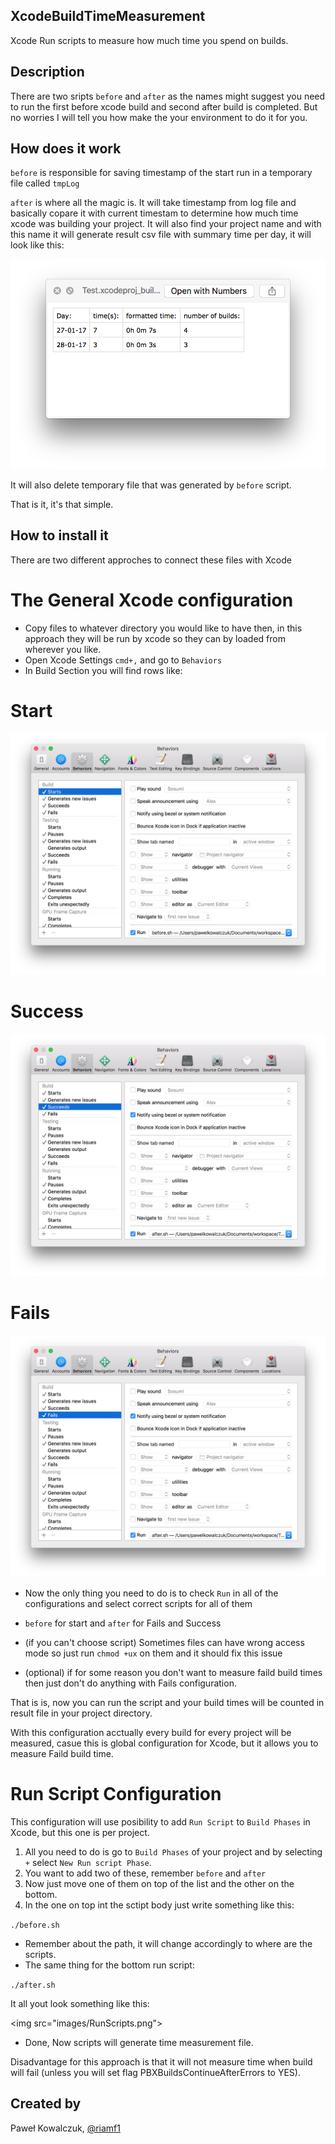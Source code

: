 ## XcodeBuildTimeMeasurement

Xcode Run scripts to measure how much time you spend on builds.

## Description

There are two sripts `before` and `after` as the names might suggest you need to run the first before xcode build and second after build is completed.
But no worries I will tell you how make the your environment to do it for you.

## How does it work

`before` is responsible for saving timestamp of the start run in a temporary file called `tmpLog`

`after` is where all the magic is. It will take timestamp from log file and basically copare it with current timestam to determine how much time xcode was building your project. It will also find your project name and with this name it will generate result csv file with summary time per day, it will look like this:

<img src="/images/Times.png" />

It will also delete temporary file that was generated by `before` script.

That is it, it's that simple. 

## How to install it

There are two different approches to connect these files with Xcode

# The General Xcode configuration

- Copy files to whatever directory you would like to have then, in this approach they will be run by xcode so they can by loaded from wherever you like.
- Open Xcode Settings `cmd+,` and go to `Behaviors`
- In Build Section you will find rows like:

# Start

<img src="/images/Start.png" />

# Success

<img src="/images/Success.png" />

# Fails

<img src="/images/Fails.png" />

- Now the only thing you need to do is to check `Run` in all of the configurations and select correct scripts for all of them
- `before` for start and `after` for Fails and Success

- (if you can't choose script) Sometimes files can have wrong access mode so just run `chmod +ux` on them and it should fix this issue

- (optional) if for some reason you don't want to measure faild build times then just don't do anything with Fails configuration.

That is is, now you can run the script and your build times will be counted in result file in your project directory.

With this configuration acctually every build for every project will be measured, casue this is global configuration for Xcode, but it allows you to measure Faild build time.

# Run Script Configuration

This configuration will use posibility to add `Run Script` to `Build Phases` in Xcode, but this one is per project.

1. All you need to do is go to `Build Phases` of your project and by selecting `+` select `New Run script Phase`.
2. You want to add two of these, remember `before` and `after`
3. Now just move one of them on top of the list and the other on the bottom.
4. In the one on top int the sctipt body just write something like this:

`./before.sh`

- Remember about the path, it will change accordingly to where are the scripts.
- The same thing for the bottom run script:

`./after.sh`

It all yout look something like this:

<img src="images/RunScripts.png"\>

- Done, Now scripts will generate time measurement file.

Disadvantage for this approach is that it will not measure time when build will fail (unless you will set flag PBXBuildsContinueAfterErrors to YES). 

## Created by
Paweł Kowalczuk,
[@riamf1](https://twitter.com/riamf1)





